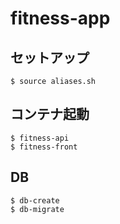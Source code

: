 # fitness-app
## セットアップ
```
$ source aliases.sh
```

## コンテナ起動
```
$ fitness-api
$ fitness-front
```

## DB
```
$ db-create
$ db-migrate
```
